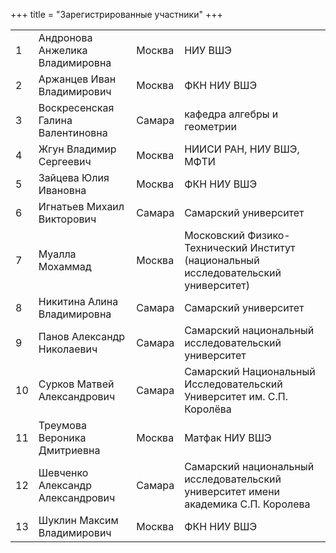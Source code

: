 +++
title = "Зарегистрированные участники"
+++

<table>
<tr><td>1</td><td>Андронова Анжелика Владимировна</td><td>Москва</td><td>НИУ ВШЭ</td></tr>
<tr><td>2</td><td>Аржанцев Иван Владимирович</td><td>Москва</td><td>ФКН НИУ ВШЭ</td></tr>
<tr><td>3</td><td>Воскресенская Галина Валентиновна</td><td>Самара</td><td>кафедра алгебры и геометрии</td></tr>
<tr><td>4</td><td>Жгун Владимир Сергеевич</td><td>Москва</td><td>НИИСИ РАН, НИУ ВШЭ, МФТИ</td></tr>
<tr><td>5</td><td>Зайцева Юлия Ивановна</td><td>Москва</td><td>ФКН НИУ ВШЭ</td></tr>
<tr><td>6</td><td>Игнатьев Михаил Викторович</td><td>Самара</td><td>Самарский университет</td></tr>
<tr><td>7</td><td>Муалла Мохаммад</td><td>Москва</td><td>Московский Физико-Технический Институт (национальный исследовательский университет)</td></tr>
<tr><td>8</td><td>Никитина Алина Владимировна</td><td>Самара</td><td>Самарский университет</td></tr>
<tr><td>9</td><td>Панов Александр Николаевич</td><td>Самара</td><td>Самарский национальный исследовательский университет </td></tr>
<tr><td>10</td><td>Сурков Матвей Александрович</td><td>Самара</td><td>Самарский Национальный Исследовательский Университет им. С.П. Королёва</td></tr>
<tr><td>11</td><td>Треумова  Вероника Дмитриевна</td><td>Москва</td><td>Матфак НИУ ВШЭ</td></tr>
<tr><td>12</td><td>Шевченко Александр Александрович</td><td>Самара</td><td>Самарский национальный исследовательский университет имени академика С.П. Королева</td></tr>
<tr><td>13</td><td>Шуклин Максим Владимирович</td><td>Москва</td><td>ФКН НИУ ВШЭ</td></tr>
</table>
